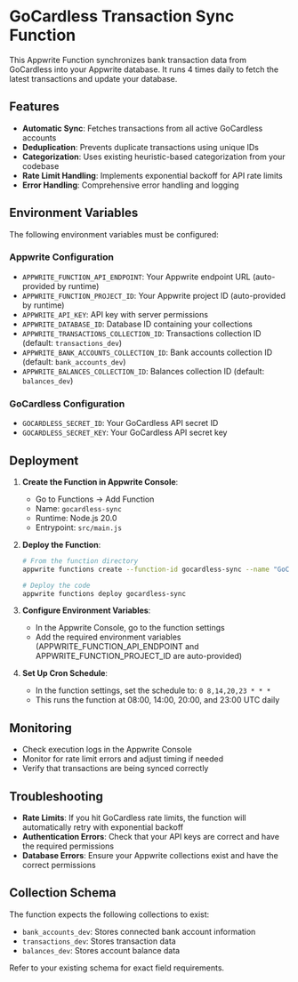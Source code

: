 # GoCardless Transaction Sync Function

This Appwrite Function synchronizes bank transaction data from GoCardless into your Appwrite database. It runs 4 times daily to fetch the latest transactions and update your database.

## Features

- **Automatic Sync**: Fetches transactions from all active GoCardless accounts
- **Deduplication**: Prevents duplicate transactions using unique IDs
- **Categorization**: Uses existing heuristic-based categorization from your codebase
- **Rate Limit Handling**: Implements exponential backoff for API rate limits
- **Error Handling**: Comprehensive error handling and logging

## Environment Variables

The following environment variables must be configured:

### Appwrite Configuration
- `APPWRITE_FUNCTION_API_ENDPOINT`: Your Appwrite endpoint URL (auto-provided by runtime)
- `APPWRITE_FUNCTION_PROJECT_ID`: Your Appwrite project ID (auto-provided by runtime)
- `APPWRITE_API_KEY`: API key with server permissions
- `APPWRITE_DATABASE_ID`: Database ID containing your collections
- `APPWRITE_TRANSACTIONS_COLLECTION_ID`: Transactions collection ID (default: `transactions_dev`)
- `APPWRITE_BANK_ACCOUNTS_COLLECTION_ID`: Bank accounts collection ID (default: `bank_accounts_dev`)
- `APPWRITE_BALANCES_COLLECTION_ID`: Balances collection ID (default: `balances_dev`)

### GoCardless Configuration
- `GOCARDLESS_SECRET_ID`: Your GoCardless API secret ID
- `GOCARDLESS_SECRET_KEY`: Your GoCardless API secret key

## Deployment

1. **Create the Function in Appwrite Console**:
   - Go to Functions → Add Function
   - Name: `gocardless-sync`
   - Runtime: Node.js 20.0
   - Entrypoint: `src/main.js`

2. **Deploy the Function**:
   ```bash
   # From the function directory
   appwrite functions create --function-id gocardless-sync --name "GoCardless Sync" --runtime node-20.0 --entrypoint src/main.js

   # Deploy the code
   appwrite functions deploy gocardless-sync
   ```

3. **Configure Environment Variables**:
   - In the Appwrite Console, go to the function settings
   - Add the required environment variables (APPWRITE_FUNCTION_API_ENDPOINT and APPWRITE_FUNCTION_PROJECT_ID are auto-provided)

4. **Set Up Cron Schedule**:
   - In the function settings, set the schedule to: `0 8,14,20,23 * * *`
   - This runs the function at 08:00, 14:00, 20:00, and 23:00 UTC daily

## Monitoring

- Check execution logs in the Appwrite Console
- Monitor for rate limit errors and adjust timing if needed
- Verify that transactions are being synced correctly

## Troubleshooting

- **Rate Limits**: If you hit GoCardless rate limits, the function will automatically retry with exponential backoff
- **Authentication Errors**: Check that your API keys are correct and have the required permissions
- **Database Errors**: Ensure your Appwrite collections exist and have the correct permissions

## Collection Schema

The function expects the following collections to exist:

- `bank_accounts_dev`: Stores connected bank account information
- `transactions_dev`: Stores transaction data
- `balances_dev`: Stores account balance data

Refer to your existing schema for exact field requirements.
